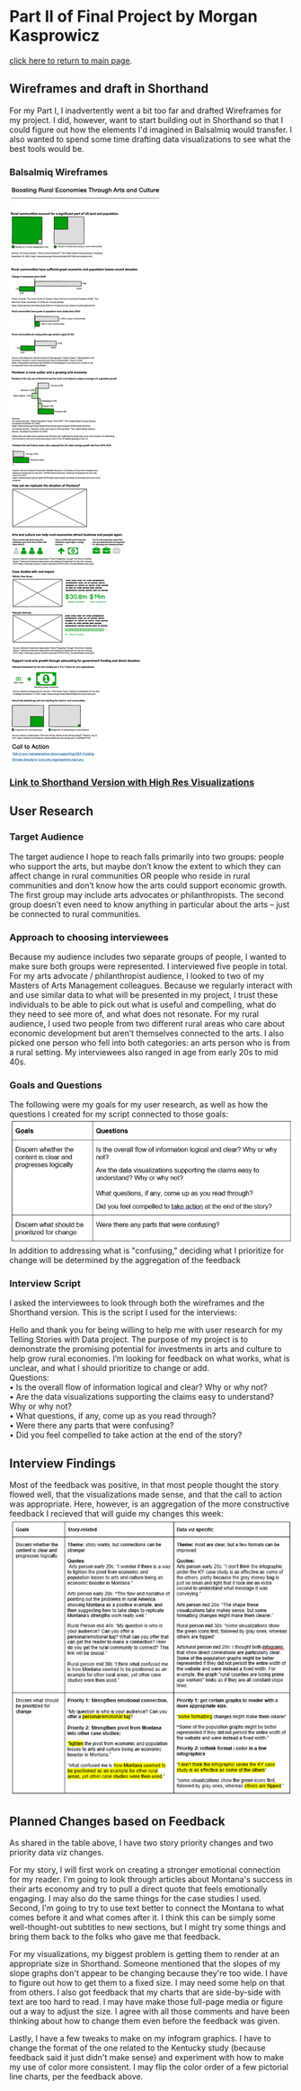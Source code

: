 # Part II of Final Project by Morgan Kasprowicz
[click here to return to main page](/README.md).
## Wireframes and draft in Shorthand  
For my Part I, I inadvertently went a bit too far and drafted Wireframes for my project. I did, however, want to start building out in Shorthand so that I could figure out how the elements I'd imagined in Balsalmiq would transfer. I also wanted to spend some time drafting data visualizations to see what the best tools would be. 
### Balsalmiq Wireframes 
![image](Final_wireframe2.png)  
### [Link to Shorthand Version with High Res Visualizations](https://preview.shorthand.com/ufDDnhlsmCCFqVvB)  
## User Research  
### Target Audience  
The target audience I hope to reach falls primarily into two groups: people who support the arts, but maybe don’t know the extent to which they can affect change in rural communities OR people who reside in rural communities and don’t know how the arts could support economic growth. The first group may include arts advocates or philanthropists. The second group doesn’t even need to know anything in particular about the arts – just be connected to rural communities.   
### Approach to choosing interviewees
Because my audience includes two separate groups of people, I wanted to make sure both groups were represented. I interviewed five people in total. For my arts advocate / philanthropist audience, I looked to two of my Masters of Arts Management colleagues. Because we regularly interact with and use similar data to what will be presented in my project, I trust these individuals to be able to pick out what is useful and compelling, what do they need to see more of, and what does not resonate. For my rural audience, I used two people from two different rural areas who care about economic development but aren’t themselves connected to the arts. I also picked one person who fell into both categories: an arts person who is from a rural setting. My interviewees also ranged in age from early 20s to mid 40s. 
### Goals and Questions
The following were my goals for my user research, as well as how the questions I created for my script connected to those goals:  
![image](Goals.Questions.png)  
In addition to addressing what is "confusing," deciding what I prioritize for change will be determined by the aggregation of the feedback  
### Interview Script  
I asked the interviewees to look through both the wireframes and the Shorthand version. This is the script I used for the interviews:  

Hello and thank you for being willing to help me with user research for my Telling Stories with Data project. The purpose of my project is to demonstrate the promising potential for investments in arts and culture to help grow rural economies. I’m looking for feedback on what works, what is unclear, and what I should prioritize to change or add.  
Questions:  
•	Is the overall flow of information logical and clear? Why or why not?  
•	Are the data visualizations supporting the claims easy to understand? Why or why not?  
•	What questions, if any, come up as you read through?  
•	Were there any parts that were confusing?  
•	Did you feel compelled to take action at the end of the story?  
## Interview Findings  
   Most of the feedback was positive, in that most people thought the story flowed well, that the visualizations made sense, and that the call to action was appropriate. Here, however, is an aggregation of the more constructive feedback I recieved that will guide my changes this week:  
![image](user_feedback.png)    
## Planned Changes based on Feedback   
As shared in the table above, I have two story priority changes and two priority data viz changes.   

For my story, I will first work on creating a stronger emotional connection for my reader. I'm going to look through articles about Montana's success in their arts economy and try to pull a direct quote that feels emotionally engaging. I may also do the same things for the case studies I used. Second, I'm going to try to use text better to connect the Montana to what comes before it and what comes after it. I think this can be simply some well-thought-out subtitles to new sections, but I might try some things and bring them back to the folks who gave me that feedback.   

For my visualizations, my biggest problem is getting them to render at an appropriate size in Shorthand. Someone mentioned that the slopes of my slope graphs don't appear to be changing because they're too wide. I have to figure out how to get them to a fixed size. I may need some help on that from others. I also got feedback that my charts that are side-by-side with text are too hard to read. I may have make those full-page media or figure out a way to adjust the size. I agree with all those comments and have been thinking about how to change them even before the feedback was given.  

Lastly, I have a few tweaks to make on my infogram graphics. I have to change the format of the one related to the Kentucky study (because feedback said it just didn't make sense) and experiment with how to make my use of color more consistent. I may flip the color order of a few pictorial line charts, per the feedback above. 



